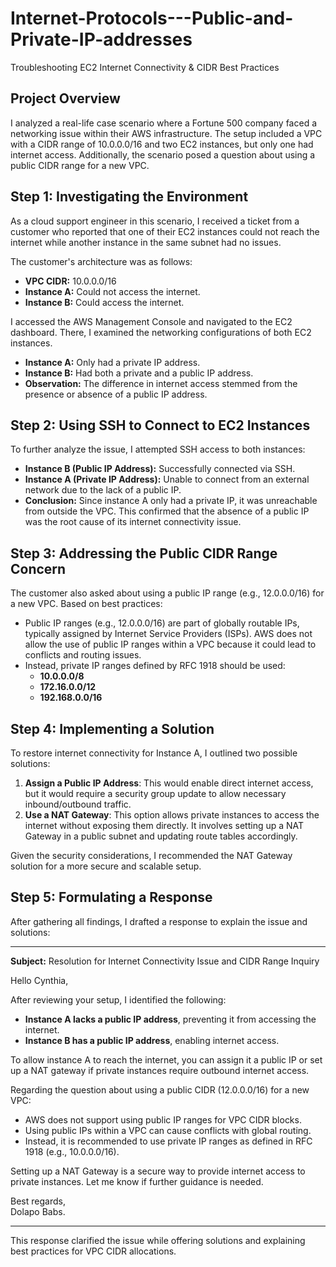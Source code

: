 # Internet-Protocols---Public-and-Private-IP-addresses
Troubleshooting EC2 Internet Connectivity &amp; CIDR Best Practices


## **Project Overview**

I analyzed a real-life case scenario where a Fortune 500 company faced a networking issue within their AWS infrastructure. The setup included a VPC with a CIDR range of 10.0.0.0/16 and two EC2 instances, but only one had internet access. Additionally, the scenario posed a question about using a public CIDR range for a new VPC.


## **Step 1: Investigating the Environment**


As a cloud support engineer in this scenario, I received a ticket from a customer who reported that one of their EC2 instances could not reach the internet while another instance in the same subnet had no issues. 

The customer's architecture was as follows:
- **VPC CIDR:** 10.0.0.0/16
- **Instance A:** Could not access the internet.
- **Instance B:** Could access the internet.

I accessed the AWS Management Console and navigated to the EC2 dashboard. There, I examined the networking configurations of both EC2 instances.

- **Instance A:** Only had a private IP address.
- **Instance B:** Had both a private and a public IP address.
- **Observation:** The difference in internet access stemmed from the presence or absence of a public IP address.

## **Step 2: Using SSH to Connect to EC2 Instances**
To further analyze the issue, I attempted SSH access to both instances:

- **Instance B (Public IP Address):** Successfully connected via SSH.
- **Instance A (Private IP Address):** Unable to connect from an external network due to the lack of a public IP.
- **Conclusion:** Since instance A only had a private IP, it was unreachable from outside the VPC. This confirmed that the absence of a public IP was the root cause of its internet connectivity issue.

## **Step 3: Addressing the Public CIDR Range Concern**
The customer also asked about using a public IP range (e.g., 12.0.0.0/16) for a new VPC. Based on best practices:

- Public IP ranges (e.g., 12.0.0.0/16) are part of globally routable IPs, typically assigned by Internet Service Providers (ISPs). AWS does not allow the use of public IP ranges within a VPC because it could lead to conflicts and routing issues.
- Instead, private IP ranges defined by RFC 1918 should be used:
  - **10.0.0.0/8**
  - **172.16.0.0/12**
  - **192.168.0.0/16**

## **Step 4: Implementing a Solution**
To restore internet connectivity for Instance A, I outlined two possible solutions:

1. **Assign a Public IP Address**: This would enable direct internet access, but it would require a security group update to allow necessary inbound/outbound traffic.
2. **Use a NAT Gateway**: This option allows private instances to access the internet without exposing them directly. It involves setting up a NAT Gateway in a public subnet and updating route tables accordingly.

Given the security considerations, I recommended the NAT Gateway solution for a more secure and scalable setup.



## **Step 5: Formulating a Response**
After gathering all findings, I drafted a response to explain the issue and solutions:

---

**Subject:** Resolution for Internet Connectivity Issue and CIDR Range Inquiry

Hello Cynthia,

After reviewing your setup, I identified the following:

- **Instance A lacks a public IP address**, preventing it from accessing the internet.
- **Instance B has a public IP address**, enabling internet access.

To allow instance A to reach the internet, you can assign it a public IP or set up a NAT gateway if private instances require outbound internet access.

Regarding the question about using a public CIDR (12.0.0.0/16) for a new VPC:

- AWS does not support using public IP ranges for VPC CIDR blocks.
- Using public IPs within a VPC can cause conflicts with global routing.
- Instead, it is recommended to use private IP ranges as defined in RFC 1918 (e.g., 10.0.0.0/16).

Setting up a NAT Gateway is a secure way to provide internet access to private instances. Let me know if further guidance is needed.

Best regards,  
Dolapo Babs.

---

This response clarified the issue while offering solutions and explaining best practices for VPC CIDR allocations.






